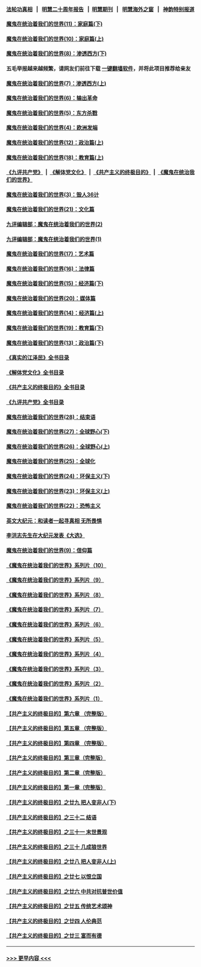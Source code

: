 #### [法轮功真相](https://github.com/gfw-breaker/truth/blob/master/README.md?t=0) &nbsp;&nbsp;|&nbsp;&nbsp; [明慧二十周年报告](https://github.com/gfw-breaker/mh-reports/blob/master/README.md?t=0) &nbsp;&nbsp;|&nbsp;&nbsp;[明慧期刊](https://github.com/gfw-breaker/mh-qikan) &nbsp;&nbsp;|&nbsp;&nbsp; [明慧海外之窗](https://github.com/gfw-breaker/mh-news/blob/master/README.md?t=0) &nbsp;&nbsp;|&nbsp;&nbsp; [神韵特别报道](https://github.com/gfw-breaker/mh-news/blob/master/shenyun.md?t=0)
#### [魔鬼在统治着我们的世界(11)：家庭篇(下)](../pages/nsc422/n10440961.md?t=12111850) 
#### [魔鬼在统治着我们的世界(10)：家庭篇(上)](../pages/nsc422/n10435448.md?t=12111850) 
#### [魔鬼在统治着我们的世界(8)：渗透西方(下)](../pages/nsc422/n10429603.md?t=12111850) 
#### 五毛举报越来越频繁，请网友们前往下载 [一键翻墙软件](https://github.com/gfw-breaker/ssr-accounts)，并将此项目推荐给亲友
#### [魔鬼在统治着我们的世界(7)：渗透西方(上)](../pages/nsc422/n10426013.md?t=12111850) 
#### [魔鬼在统治着我们的世界(6)：输出革命](../pages/nsc422/n10421536.md?t=12111850) 
#### [魔鬼在统治着我们的世界(5)：东方杀戮](../pages/nsc422/n10417707.md?t=12111850) 
#### [魔鬼在统治着我们的世界(4)：欧洲发端](../pages/nsc422/n10414890.md?t=12111850) 
#### [魔鬼在统治着我们的世界(12)：政治篇(上)](../pages/nsc422/n10444576.md?t=12111850) 
#### [魔鬼在统治着我们的世界(18)：教育篇(上)](../pages/nsc422/n10526970.md?t=12111850) 
#### [《九评共产党》](https://github.com/begood0513/9ping.md/blob/master/README.md) &nbsp;|&nbsp; [《解体党文化》](../../../../jtdwh.md/blob/master/README.md)  &nbsp;|&nbsp; [《共产主义的终极目的》](../../../../gczydzjmd.md/blob/master/README.md) &nbsp;|&nbsp; [《魔鬼在统治我们的世界》](../../../../mgztzwmdsj.md/blob/master/README.md) 
#### [魔鬼在统治着我们的世界(3)：毁人36计](../pages/nsc422/n10411583.md?t=12111850) 
#### [魔鬼在统治着我们的世界(21)：文化篇](../pages/nsc422/n10597706.md?t=12111850) 
#### [九评编辑部：魔鬼在统治着我们的世界(2)](../pages/nsc422/n10410036.md?t=12111850) 
#### [九评编辑部：魔鬼在统治着我们的世界(1)](../pages/nsc422/n10406825.md?t=12111850) 
#### [魔鬼在统治着我们的世界(17)：艺术篇](../pages/nsc422/n10499093.md?t=12111850) 
#### [魔鬼在统治着我们的世界(16)：法律篇](../pages/nsc422/n10485969.md?t=12111850) 
#### [魔鬼在统治着我们的世界(15)：经济篇(下)](../pages/nsc422/n10469975.md?t=12111850) 
#### [魔鬼在统治着我们的世界(20)：媒体篇](../pages/nsc422/n10586579.md?t=12111850) 
#### [魔鬼在统治着我们的世界(14)：经济篇(上)](../pages/nsc422/n10457370.md?t=12111850) 
#### [魔鬼在统治着我们的世界(19)：教育篇(下)](../pages/nsc422/n10564808.md?t=12111850) 
#### [魔鬼在统治着我们的世界(13)：政治篇(下)](../pages/nsc422/n10448270.md?t=12111850) 
#### [《真实的江泽民》全书目录](../pages/nsc422/n13721399.md?t=12111850) 
#### [《解体党文化》全书目录](../pages/nsc422/n13721157.md?t=12111850) 
#### [《共产主义的终极目的》全书目录](../pages/nsc422/n13721048.md?t=12111850) 
#### [《九评共产党》全书目录](../pages/nsc422/n13708085.md?t=12111850) 
#### [魔鬼在统治着我们的世界(28)：结束语](../pages/nsc422/n10936246.md?t=12111850) 
#### [魔鬼在统治着我们的世界(27)：全球野心(下)](../pages/nsc422/n10928319.md?t=12111850) 
#### [魔鬼在统治着我们的世界(26)：全球野心(上)](../pages/nsc422/n10900318.md?t=12111850) 
#### [魔鬼在统治着我们的世界(25)：全球化](../pages/nsc422/n10788205.md?t=12111850) 
#### [魔鬼在统治着我们的世界(24)：环保主义(下)](../pages/nsc422/n10695307.md?t=12111850) 
#### [魔鬼在统治着我们的世界(23)：环保主义(上)](../pages/nsc422/n10688613.md?t=12111850) 
#### [魔鬼在统治着我们的世界(22)：恐怖主义](../pages/nsc422/n10614727.md?t=12111850) 
#### [英文大纪元：和读者一起寻真相 无所畏惧](../pages/nsc422/n12542027.md?t=12111850) 
#### [李洪志先生在大纪元发表《大选》](../pages/nsc422/n12534746.md?t=12111850) 
#### [魔鬼在统治着我们的世界(9)：信仰篇](../pages/nsc422/n10432159.md?t=12111850) 
#### [《魔鬼在统治着我们的世界》系列片（10）](../pages/nsc422/n12292670.md?t=12111850) 
#### [《魔鬼在统治着我们的世界》系列片（9）](../pages/nsc422/n12290859.md?t=12111850) 
#### [《魔鬼在统治着我们的世界》系列片（8）](../pages/nsc422/n12287445.md?t=12111850) 
#### [《魔鬼在统治着我们的世界》系列片（7）](../pages/nsc422/n12283425.md?t=12111850) 
#### [《魔鬼在统治着我们的世界》系列片（6）](../pages/nsc422/n12282314.md?t=12111850) 
#### [《魔鬼在统治着我们的世界》系列片（5）](../pages/nsc422/n12281419.md?t=12111850) 
#### [《魔鬼在统治着我们的世界》系列片（4）](../pages/nsc422/n12274024.md?t=12111850) 
#### [《魔鬼在统治着我们的世界》系列片（3）](../pages/nsc422/n12271322.md?t=12111850) 
#### [《魔鬼在统治着我们的世界》系列片（2）](../pages/nsc422/n12269049.md?t=12111850) 
#### [《魔鬼在统治着我们的世界》系列片（1）](../pages/nsc422/n12267575.md?t=12111850) 
#### [【共产主义的终极目的】第六章 （完整版）](../pages/nsc422/n11428913.md?t=12111850) 
#### [【共产主义的终极目的】第五章 （完整版）](../pages/nsc422/n11428912.md?t=12111850) 
#### [【共产主义的终极目的】第四章 （完整版）](../pages/nsc422/n11428907.md?t=12111850) 
#### [【共产主义的终极目的】第三章（完整版）](../pages/nsc422/n11428848.md?t=12111850) 
#### [【共产主义的终极目的】第二章（完整版）](../pages/nsc422/n11428831.md?t=12111850) 
#### [【共产主义的终极目的】第一章（完整版）](../pages/nsc422/n11417651.md?t=12111850) 
#### [【共产主义的终极目的】之廿九 把人变非人(下)](../pages/nsc422/n11344140.md?t=12111850) 
#### [【共产主义的终极目的】之三十二 结语](../pages/nsc422/n11360535.md?t=12111850) 
#### [【共产主义的终极目的】之三十一 末世景观](../pages/nsc422/n11351129.md?t=12111850) 
#### [【共产主义的终极目的】之三十 几成狼世界](../pages/nsc422/n11348280.md?t=12111850) 
#### [【共产主义的终极目的】之廿八 把人变非人(上)](../pages/nsc422/n11340492.md?t=12111850) 
#### [【共产主义的终极目的】之廿七 以恨立国](../pages/nsc422/n11336944.md?t=12111850) 
#### [【共产主义的终极目的】之廿六 中共对抗普世价值](../pages/nsc422/n11324785.md?t=12111850) 
#### [【共产主义的终极目的】之廿五 传统艺术颂神](../pages/nsc422/n11296396.md?t=12111850) 
#### [【共产主义的终极目的】之廿四 人伦典范](../pages/nsc422/n11296397.md?t=12111850) 
#### [【共产主义的终极目的】之廿三 富而有德](../pages/nsc422/n11283598.md?t=12111850) 

----
#### [ >>> 更早内容 <<< ](../indexes/nsc422-earlier.md)
